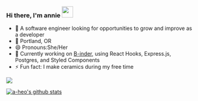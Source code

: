 ### Hi there, I'm annie <img src="https://raw.githubusercontent.com/MartinHeinz/MartinHeinz/master/wave.gif" width="30px">

<!--
**a-heo/a-heo** is a ✨ _special_ ✨ repository because its `README.md` (this file) appears on your GitHub profile.

Here are some ideas to get you started:

- 🔭 I’m currently working on ...
- 🌱 I’m currently learning ...
- 👯 I’m looking to collaborate on ...
- 🤔 I’m looking for help with ...
- 💬 Ask me about ...
- 📫 How to reach me: ...
- 😄 Pronouns: ...
- ⚡ Fun fact: ...
-->
- 🔭 A software engineer looking for opportunities to grow and improve as a developer
- 📍 Portland, OR
- 😄 Pronouns:She/Her
- 🌱 Currently working on [B-inder](https://github.com/a-heo/b-inder), using React Hooks, Express.js, Postgres, and Styled Components
- ⚡ Fun fact: I make ceramics during my free time

<a href="https://www.linkedin.com/in/annie-heo/" target="_blank">
  <img src="https://img.shields.io/badge/-Annie%20Heo-blue?style=for-the-badge&logo=Linkedin&logoColor=white"/>
</a>

[![a-heo's github stats](https://github-readme-stats.vercel.app/api?username=a-heo&count_private=true&show_icons=true&theme=dark)](https://github.com/anuraghazra/github-readme-stats)

